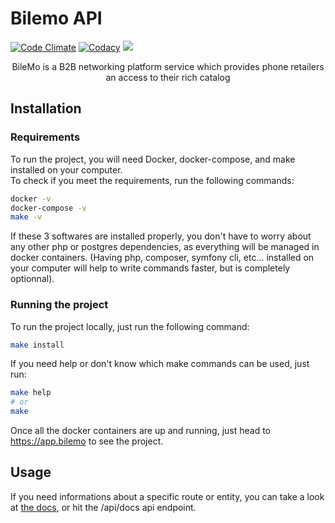 # Bilemo API

[![Code Climate](https://api.codeclimate.com/v1/badges/1e36667fe5b8bb985332/maintainability)](https://codeclimate.com/github/Zuruuh/bilemo-api/maintainability)
[![Codacy](https://app.codacy.com/project/badge/Grade/4959d3714c074cef9139d6a2876a1873)](https://www.codacy.com/gh/Zuruuh/bilemo-api/dashboard)
![](https://img.shields.io/github/issues/Zuruuh/bilemo-api?color=bright-green)
<p align="center">BileMo is a B2B networking platform service which provides phone retailers an access to their rich catalog</p>

## Installation

### Requirements

To run the project, you will need Docker, docker-compose, and make installed on your computer.   
To check if you meet the requirements, run the following commands:  
```bash
docker -v
docker-compose -v
make -v
```
If these 3 softwares are installed properly, you don't have to worry about any other php or postgres dependencies, as everything will be managed in docker containers. (Having php, composer, symfony cli, etc... installed on your computer will help to write commands faster, but is completely optionnal).  

### Running the project

To run the project locally, just run the following command:
```bash
make install
```

If you need help or don't know which make commands can be used, just run:
```bash
make help
# or
make
```

Once all the docker containers are up and running, just head to https://app.bilemo to see the project.

## Usage

If you need informations about a specific route or entity, you can take a look at [the docs](./docs/app.md), or hit the /api/docs api endpoint.
